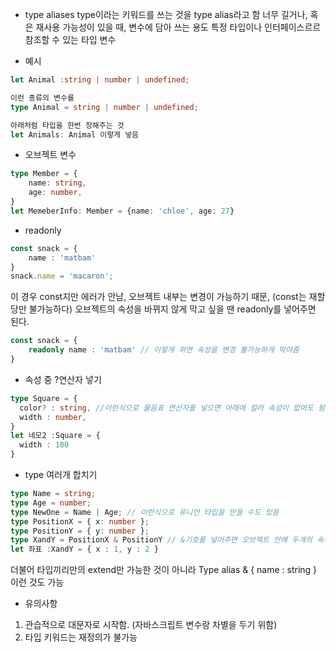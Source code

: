 * type aliases
type이라는 키워드를 쓰는 것을 type alias라고 함
너무 길거나, 혹은 재사용 가능성이 있을 때, 변수에 담아 쓰는 용도
특정 타입이나 인터페이스르르 참조할 수 있는 타입 변수

- 예시
```typescript
let Animal :string | number | undefined;

이런 종류의 변수를
type Animal = string | number | undefined;

아래처럼 타입을 한번 정해주는 것
let Animals: Animal 이렇게 넣음
```

- 오브젝트 변수
```typescript
type Member = {
    name: string,
    age: number,
}
let MemeberInfo: Member = {name: 'chloe', age: 27}
```

- readonly
```typescript
const snack = {
    name : 'matbam'
}
snack.name = 'macaron';
```
이 경우 const지만 에러가 안남, 오브젝트 내부는 변경이 가능하기 때문, (const는 재할당만 불가능하다)
오브젝트의 속성을 바뀌지 않게 막고 싶을 땐 readonly를 넣어주면 된다.
```typescript
const snack = {
    readonly name : 'matbam' // 이렇게 하면 속성을 변경 불가능하게 막아줌
}
```

- 속성 중 ?연산자 넣기
```typescript
type Square = {
  color? : string, //이런식으로 물음표 연산자를 넣으면 아래에 컬러 속성이 없어도 됨
  width : number,
}
let 네모2 :Square = { 
  width : 100 
}
```

- type 여러개 합치기
```typescript
type Name = string;
type Age = number;
type NewOne = Name | Age; // 이런식으로 유니언 타입을 만들 수도 있음
type PositionX = { x: number };
type PositionY = { y: number };
type XandY = PositionX & PositionY // &기호를 넣어주면 오브젝트 안에 두개의 속성을 합쳐줌(extend 해주는 것)
let 좌표 :XandY = { x : 1, y : 2 }
```
더불어 타입끼리만의 extend만 가능한 것이 아니라 Type alias & { name : string } 이런 것도 가능

* 유의사항
1) 관습적으로 대문자로 시작함. (자바스크립트 변수랑 차별을 두기 위함)
2) 타입 키워드는 재정의가 불가능
